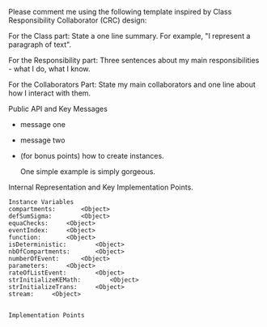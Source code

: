 Please comment me using the following template inspired by Class Responsibility Collaborator (CRC) design:

For the Class part:  State a one line summary. For example, "I represent a paragraph of text".

For the Responsibility part: Three sentences about my main responsibilities - what I do, what I know.

For the Collaborators Part: State my main collaborators and one line about how I interact with them. 

Public API and Key Messages

- message one   
- message two 
- (for bonus points) how to create instances.

   One simple example is simply gorgeous.
 
Internal Representation and Key Implementation Points.

    Instance Variables
	compartments:		<Object>
	defSumSigma:		<Object>
	equaChecks:		<Object>
	eventIndex:		<Object>
	function:		<Object>
	isDeterministic:		<Object>
	nbOfCompartments:		<Object>
	numberOfEvent:		<Object>
	parameters:		<Object>
	rateOfListEvent:		<Object>
	strInitializeKEMath:		<Object>
	strInitializeTrans:		<Object>
	stream:		<Object>


    Implementation Points